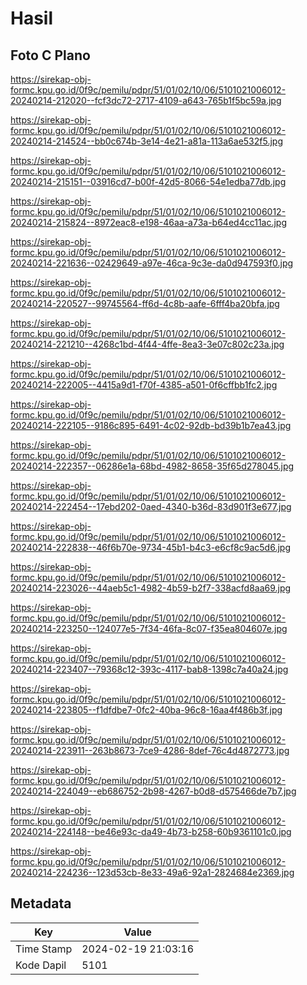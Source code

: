 # Hasil

## Foto C Plano

https://sirekap-obj-formc.kpu.go.id/0f9c/pemilu/pdpr/51/01/02/10/06/5101021006012-20240214-212020--fcf3dc72-2717-4109-a643-765b1f5bc59a.jpg

https://sirekap-obj-formc.kpu.go.id/0f9c/pemilu/pdpr/51/01/02/10/06/5101021006012-20240214-214524--bb0c674b-3e14-4e21-a81a-113a6ae532f5.jpg

https://sirekap-obj-formc.kpu.go.id/0f9c/pemilu/pdpr/51/01/02/10/06/5101021006012-20240214-215151--03916cd7-b00f-42d5-8066-54e1edba77db.jpg

https://sirekap-obj-formc.kpu.go.id/0f9c/pemilu/pdpr/51/01/02/10/06/5101021006012-20240214-215824--8972eac8-e198-46aa-a73a-b64ed4cc11ac.jpg

https://sirekap-obj-formc.kpu.go.id/0f9c/pemilu/pdpr/51/01/02/10/06/5101021006012-20240214-221636--02429649-a97e-46ca-9c3e-da0d947593f0.jpg

https://sirekap-obj-formc.kpu.go.id/0f9c/pemilu/pdpr/51/01/02/10/06/5101021006012-20240214-220527--99745564-ff6d-4c8b-aafe-6fff4ba20bfa.jpg

https://sirekap-obj-formc.kpu.go.id/0f9c/pemilu/pdpr/51/01/02/10/06/5101021006012-20240214-221210--4268c1bd-4f44-4ffe-8ea3-3e07c802c23a.jpg

https://sirekap-obj-formc.kpu.go.id/0f9c/pemilu/pdpr/51/01/02/10/06/5101021006012-20240214-222005--4415a9d1-f70f-4385-a501-0f6cffbb1fc2.jpg

https://sirekap-obj-formc.kpu.go.id/0f9c/pemilu/pdpr/51/01/02/10/06/5101021006012-20240214-222105--9186c895-6491-4c02-92db-bd39b1b7ea43.jpg

https://sirekap-obj-formc.kpu.go.id/0f9c/pemilu/pdpr/51/01/02/10/06/5101021006012-20240214-222357--06286e1a-68bd-4982-8658-35f65d278045.jpg

https://sirekap-obj-formc.kpu.go.id/0f9c/pemilu/pdpr/51/01/02/10/06/5101021006012-20240214-222454--17ebd202-0aed-4340-b36d-83d901f3e677.jpg

https://sirekap-obj-formc.kpu.go.id/0f9c/pemilu/pdpr/51/01/02/10/06/5101021006012-20240214-222838--46f6b70e-9734-45b1-b4c3-e6cf8c9ac5d6.jpg

https://sirekap-obj-formc.kpu.go.id/0f9c/pemilu/pdpr/51/01/02/10/06/5101021006012-20240214-223026--44aeb5c1-4982-4b59-b2f7-338acfd8aa69.jpg

https://sirekap-obj-formc.kpu.go.id/0f9c/pemilu/pdpr/51/01/02/10/06/5101021006012-20240214-223250--124077e5-7f34-46fa-8c07-f35ea804607e.jpg

https://sirekap-obj-formc.kpu.go.id/0f9c/pemilu/pdpr/51/01/02/10/06/5101021006012-20240214-223407--79368c12-393c-4117-bab8-1398c7a40a24.jpg

https://sirekap-obj-formc.kpu.go.id/0f9c/pemilu/pdpr/51/01/02/10/06/5101021006012-20240214-223805--f1dfdbe7-0fc2-40ba-96c8-16aa4f486b3f.jpg

https://sirekap-obj-formc.kpu.go.id/0f9c/pemilu/pdpr/51/01/02/10/06/5101021006012-20240214-223911--263b8673-7ce9-4286-8def-76c4d4872773.jpg

https://sirekap-obj-formc.kpu.go.id/0f9c/pemilu/pdpr/51/01/02/10/06/5101021006012-20240214-224049--eb686752-2b98-4267-b0d8-d575466de7b7.jpg

https://sirekap-obj-formc.kpu.go.id/0f9c/pemilu/pdpr/51/01/02/10/06/5101021006012-20240214-224148--be46e93c-da49-4b73-b258-60b9361101c0.jpg

https://sirekap-obj-formc.kpu.go.id/0f9c/pemilu/pdpr/51/01/02/10/06/5101021006012-20240214-224236--123d53cb-8e33-49a6-92a1-2824684e2369.jpg


## Metadata

| Key        | Value               |
| ---------- | ------------------- |
| Time Stamp | 2024-02-19 21:03:16 |
| Kode Dapil | 5101                |



